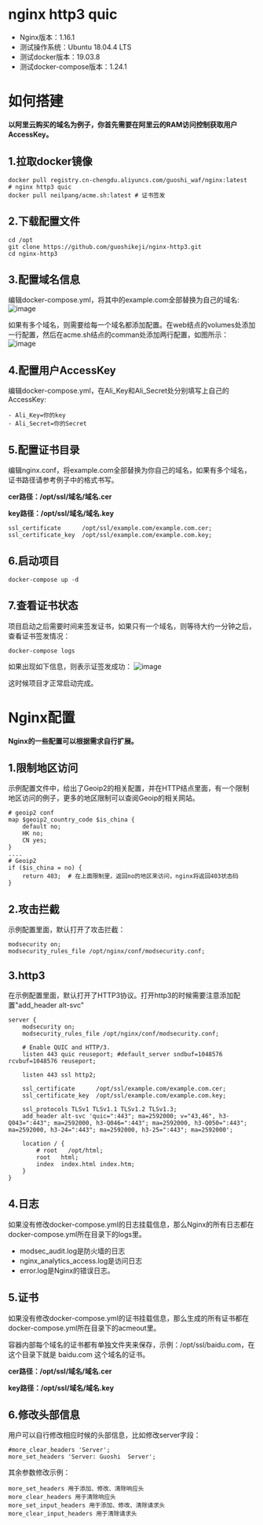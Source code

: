 # nginx http3 quic

- Nginx版本：1.16.1
- 测试操作系统：Ubuntu 18.04.4 LTS
- 测试docker版本：19.03.8
- 测试docker-compose版本：1.24.1

# 如何搭建
**以阿里云购买的域名为例子，你首先需要在阿里云的RAM访问控制获取用户AccessKey。**

## 1.拉取docker镜像

```
docker pull registry.cn-chengdu.aliyuncs.com/guoshi_waf/nginx:latest  # nginx http3 quic
docker pull neilpang/acme.sh:latest # 证书签发
```

## 2.下载配置文件

```
cd /opt
git clone https://github.com/guoshikeji/nginx-http3.git
cd nginx-http3
```

## 3.配置域名信息
编辑docker-compose.yml，将其中的example.com全部替换为自己的域名:
![image](https://raw.githubusercontent.com/guoshikeji/nginx-http3/master/imgs/configDomain2.png)

如果有多个域名，则需要给每一个域名都添加配置。在web结点的volumes处添加一行配置，然后在acme.sh结点的comman处添加两行配置，如图所示：
![image](https://raw.githubusercontent.com/guoshikeji/nginx-http3/master/imgs/configDomain.jpg)

## 4.配置用户AccessKey
编辑docker-compose.yml，在Ali_Key和Ali_Secret处分别填写上自己的AccessKey:

```
- Ali_Key=你的key
- Ali_Secret=你的Secret
```

## 5.配置证书目录
编辑nginx.conf，将example.com全部替换为你自己的域名，如果有多个域名，证书路径请参考例子中的格式书写。

**cer路径：/opt/ssl/域名/域名.cer**

**key路径：/opt/ssl/域名/域名.key**

```
ssl_certificate      /opt/ssl/example.com/example.com.cer;
ssl_certificate_key  /opt/ssl/example.com/example.com.key;
```

## 6.启动项目

```
docker-compose up -d
```

## 7.查看证书状态
项目启动之后需要时间来签发证书，如果只有一个域名，则等待大约一分钟之后，查看证书签发情况：

```
docker-compose logs
```
如果出现如下信息，则表示证签发成功：
![image](https://raw.githubusercontent.com/guoshikeji/nginx-http3/master/imgs/ssl.png)

这时候项目才正常启动完成。

# Nginx配置
**Nginx的一些配置可以根据需求自行扩展。**

## 1.限制地区访问
示例配置文件中，给出了Geoip2的相关配置，并在HTTP结点里面，有一个限制地区访问的例子，更多的地区限制可以查阅Geoip的相关网站。

```
# geoip2 conf
map $geoip2_country_code $is_china {
    default no;
    HK no;
    CN yes;
}
....
# Geoip2
if ($is_china = no) {
    return 403;  # 在上面限制里，返回no的地区来访问，nginx将返回403状态码
}
```

## 2.攻击拦截
示例配置里面，默认打开了攻击拦截：

```
modsecurity on;
modsecurity_rules_file /opt/nginx/conf/modsecurity.conf;
```

## 3.http3
在示例配置里面，默认打开了HTTP3协议。打开http3的时候需要注意添加配置"add_header alt-svc"

```
server {
    modsecurity on;
    modsecurity_rules_file /opt/nginx/conf/modsecurity.conf;

    # Enable QUIC and HTTP/3.
    listen 443 quic reuseport; #default_server sndbuf=1048576 rcvbuf=1048576 reuseport;

    listen 443 ssl http2;

    ssl_certificate      /opt/ssl/example.com/example.com.cer;
    ssl_certificate_key  /opt/ssl/example.com/example.com.key;

    ssl_protocols TLSv1 TLSv1.1 TLSv1.2 TLSv1.3;
    add_header alt-svc 'quic=":443"; ma=2592000; v="43,46", h3-Q043=":443"; ma=2592000, h3-Q046=":443"; ma=2592000, h3-Q050=":443"; ma=2592000, h3-24=":443"; ma=2592000, h3-25=":443"; ma=2592000';

    location / {
        # root   /opt/html;
        root   html;
        index  index.html index.htm;
    }
}
```

## 4.日志
如果没有修改docker-compose.yml的日志挂载信息，那么Nginx的所有日志都在docker-compose.yml所在目录下的logs里。

- modsec_audit.log是防火墙的日志
- nginx_analytics_access.log是访问日志
- error.log是Nginx的错误日志。

## 5.证书
如果没有修改docker-compose.yml的证书挂载信息，那么生成的所有证书都在docker-compose.yml所在目录下的acmeout里。

容器内部每个域名的证书都有单独文件夹来保存，示例：/opt/ssl/baidu.com，在这个目录下就是 baidu.com 这个域名的证书。

**cer路径：/opt/ssl/域名/域名.cer**

**key路径：/opt/ssl/域名/域名.key**

## 6.修改头部信息
用户可以自行修改相应时候的头部信息，比如修改server字段：

```
#more_clear_headers 'Server';
more_set_headers 'Server: Guoshi  Server';
```
其余参数修改示例：

```
more_set_headers 用于添加、修改、清除响应头
more_clear_headers 用于清除响应头
more_set_input_headers 用于添加、修改、清除请求头
more_clear_input_headers 用于清除请求头
```
